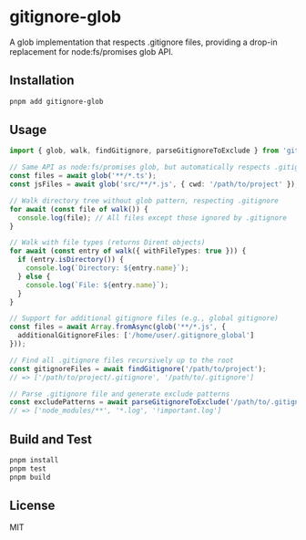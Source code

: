 # gitignore-glob

A glob implementation that respects .gitignore files, providing a drop-in replacement for node:fs/promises glob API.

## Installation

```bash
pnpm add gitignore-glob
```

## Usage

```typescript
import { glob, walk, findGitignore, parseGitignoreToExclude } from 'gitignore-glob';

// Same API as node:fs/promises glob, but automatically respects .gitignore
const files = await glob('**/*.ts');
const jsFiles = await glob('src/**/*.js', { cwd: '/path/to/project' });

// Walk directory tree without glob pattern, respecting .gitignore
for await (const file of walk()) {
  console.log(file); // All files except those ignored by .gitignore
}

// Walk with file types (returns Dirent objects)
for await (const entry of walk({ withFileTypes: true })) {
  if (entry.isDirectory()) {
    console.log(`Directory: ${entry.name}`);
  } else {
    console.log(`File: ${entry.name}`);
  }
}

// Support for additional gitignore files (e.g., global gitignore)
const files = await Array.fromAsync(glob('**/*.js', {
  additionalGitignoreFiles: ['/home/user/.gitignore_global']
}));

// Find all .gitignore files recursively up to the root
const gitignoreFiles = await findGitignore('/path/to/project');
// => ['/path/to/project/.gitignore', '/path/to/.gitignore']

// Parse .gitignore file and generate exclude patterns
const excludePatterns = await parseGitignoreToExclude('/path/to/.gitignore');
// => ['node_modules/**', '*.log', '!important.log']
```

## Build and Test

```bash
pnpm install
pnpm test
pnpm build
```

## License

MIT